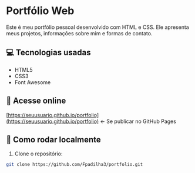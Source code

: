 # Portfólio Web

Este é meu portfólio pessoal desenvolvido com HTML e CSS. Ele apresenta meus projetos, informações sobre mim e formas de contato.

## 💻 Tecnologias usadas

- HTML5
- CSS3
- Font Awesome

## 🔗 Acesse online

[https://seuusuario.github.io/portfolio](https://seuusuario.github.io/portfolio) ← Se publicar no GitHub Pages

## 📁 Como rodar localmente

1. Clone o repositório:
```bash
git clone https://github.com/Fpadilha3/portfolio.git
